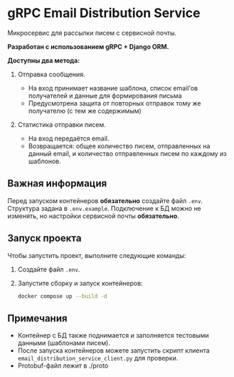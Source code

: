 # gRPC Email Distribution Service

Микросервис для рассылки писем с сервисной почты.

**Разработан с использованием gRPC + Django ORM.**

**Доступны два метода:**
1) Отправка сообщения.
    - На вход принимает название шаблона, список email’ов получателей и данные для
формирования письма
    - Предусмотрена защита от повторных отправок тому же получателю (с тем же содержимым)

2) Статистика отправки писем.
    - На вход передаётся email. 
    - Возвращается: общее количество писем,
отправленных на данный email, и количество отправленных писем по каждому из
шаблонов.


## Важная информация

Перед запуском контейнеров **обязательно** создайте файл `.env`. Структура задана в `.env.example`. 
Подключение к БД можно не изменять, но настройки сервисной почты **обязательно**.


## Запуск проекта

Чтобы запустить проект, выполните следующие команды:

1. Создайте файл `.env`.
   
2. Запустите сборку и запуск контейнеров:

    ```bash
    docker compose up --build -d
    ```

## Примечания
- Контейнер с БД также поднимается и заполняется тестовыми данными (шаблонами писем).
- После запуска контейнеров можете запустить скрипт клиента `email_distribution_service_client.py`
для проверки.
- Protobuf-файл лежит в ./proto
